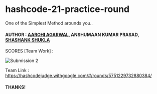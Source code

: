 # hashcode-21-practice-round
One of the Simplest Method arounds you..

#### AUTHOR : <a href="https://github.com/aarohi11/">AAROHI AGARWAL</a>, ANSHUMAAN KUMAR PRASAD, <a href="https://github.com/Sshashank0743/">SHASHANK SHUKLA</a>

SCORES [Team Work] :

![Submission 2](https://user-images.githubusercontent.com/75872316/108863484-45110200-7617-11eb-90de-c14a3fd75f30.JPG)

Team Link :
https://hashcodejudge.withgoogle.com/#/rounds/5751229732880384/

#### THANKS!
